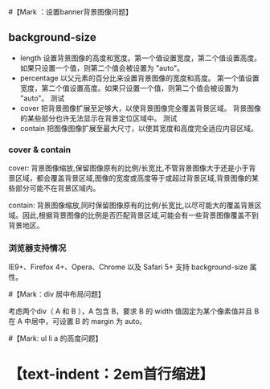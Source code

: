 
#【Mark ：设置banner背景图像问题】

## background-size

* length 设置背景图像的高度和宽度。第一个值设置宽度，第二个值设置高度。如果只设置一个值，则第二个值会被设置为 "auto"。
* percentage	以父元素的百分比来设置背景图像的宽度和高度。
第一个值设置宽度，第二个值设置高度。如果只设置一个值，则第二个值会被设置为 "auto"。
测试
* cover 把背景图像扩展至足够大，以使背景图像完全覆盖背景区域。
背景图像的某些部分也许无法显示在背景定位区域中。
测试
* contain	把图像图像扩展至最大尺寸，以使其宽度和高度完全适应内容区域。

### cover & contain

cover: 背景图像缩放,保留图像原有的比例/长宽比,不管背景图像大于还是小于背景区域，都会覆盖背景区域,图像的宽度或高度等于或超过背景区域,背景图像的某些部分可能不在背景区域内。

contain: 背景图像缩放,同时保留图像原有的比例/长宽比,以尽可能大的覆盖背景区域。因此,根据背景图像的比例是否匹配背景区域,可能会有一些背景图像覆盖不到背景地区。

### 浏览器支持情况

IE9+、Firefox 4+、Opera、Chrome 以及 Safari 5+ 支持 background-size 属性。


#【Mark：div 居中布局问题】
  
考虑两个div（ A 和 B ），A 包含 B，要求 B 的 width 值固定为某个像素值并且 B 在 A 中居中，可设置 B 的 margin 为 auto。

#【Mark: ul li a 的高度问题】

# 【text-indent：2em首行缩进】